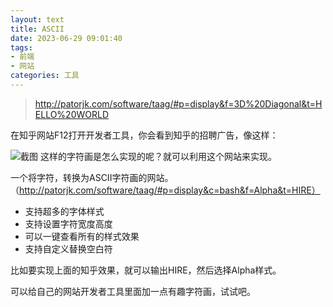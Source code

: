 ```yaml
---
layout: text
title: ASCII
date: 2023-06-29 09:01:40
tags: 
- 前端 
- 网站
categories: 工具 
---
```

> http://patorjk.com/software/taag/#p=display&f=3D%20Diagonal&t=HELLO%20WORLD

在知乎网站F12打开开发者工具，你会看到知乎的招聘广告，像这样：

![截图](https://i.imgloc.com/2023/06/29/V3Vzpk.png)
这样的字符画是怎么实现的呢？就可以利用这个网站来实现。

一个将字符，转换为ASCII字符画的网站。（http://patorjk.com/software/taag/#p=display&c=bash&f=Alpha&t=HIRE）
- 支持超多的字体样式
- 支持设置字符宽度高度
- 可以一键查看所有的样式效果
- 支持自定义替换空白符

比如要实现上面的知乎效果，就可以输出HIRE，然后选择Alpha样式。

可以给自己的网站开发者工具里面加一点有趣字符画，试试吧。
